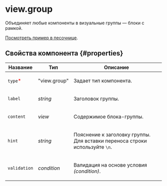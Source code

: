 # view.group

Объединяет любые компоненты в визуальные группы — блоки с рамкой.

[Посмотреть пример в песочнице](https://clck.ru/QRZF6).

## Свойства компонента {#properties}

| Название                                 | Тип          | Описание                                                                           |
| ---------------------------------------- | ------------ | ---------------------------------------------------------------------------------- |
| `type`<span style="color: red">\*</span> | "view.group" | <p>Задает тип компонента.</p>                                                      |
| `label`                                  | _string_     | <p>Заголовок группы.</p>                                                           |
| `content`                                | _view_       | <p>Содержимое блока-группы.</p>                                                    |
| `hint`                                   | _string_     | <p>Пояснение к заголовку группы. Для вставки переноса строки используйте `\n`.</p> |
| `validation`                             | _condition_  | <p>Валидация на основе условия <em>(condition)</em>.</p>                           |
